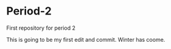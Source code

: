 # Period-2
First repository for period 2

This is going to be my first edit and commit. Winter has coome.
